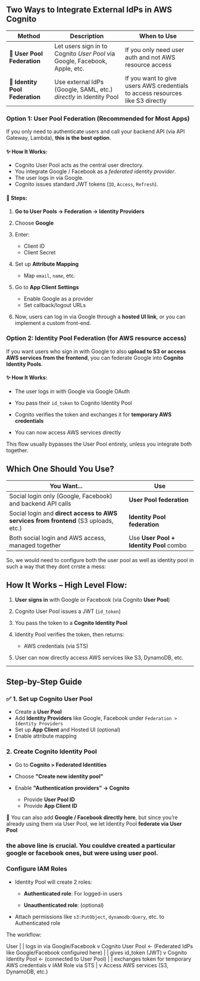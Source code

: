 ## Two Ways to Integrate External IdPs in AWS Cognito

|Method|Description|When to Use|
|---|---|---|
|🔹 **User Pool Federation**|Let users sign in to Cognito _User Pool_ via Google, Facebook, Apple, etc.|If you only need user auth and not AWS resource access|
|🔹 **Identity Pool Federation**|Use external IdPs (Google, SAML, etc.) _directly_ in Identity Pool|If you want to give users AWS credentials to access resources like S3 directly|


### Option 1: **User Pool Federation (Recommended for Most Apps)**

If you only need to authenticate users and call your backend API (via API Gateway, Lambda), **this is the best option**.

#### ✨ How It Works:

- Cognito User Pool acts as the central user directory.
- You integrate Google / Facebook as a _federated identity provider_.
- The user logs in via Google.
- Cognito issues standard JWT tokens (`ID`, `Access`, `Refresh`).

#### 🧱 Steps:

1. **Go to User Pools → Federation → Identity Providers**
2. Choose **Google**
3. Enter:
    - Client ID
    - Client Secret
        
4. Set up **Attribute Mapping**
    
    - Map `email`, `name`, etc.
5. Go to **App Client Settings**
    
    - Enable Google as a provider
    - Set callback/logout URLs
        
6. Now, users can log in via Google through a **hosted UI link**, or you can implement a custom front-end.





### Option 2: **Identity Pool Federation (for AWS resource access)**

If you want users who sign in with Google to also **upload to S3 or access AWS services from the frontend**, you can federate Google into **Cognito Identity Pools**.

#### ✨ How It Works:

- The user logs in with Google via Google OAuth
    
- You pass their `id_token` to Cognito Identity Pool
    
- Cognito verifies the token and exchanges it for **temporary AWS credentials**
    
- You can now access AWS services directly
    

This flow usually bypasses the User Pool entirely, unless you integrate both together.



## Which One Should You Use?

|You Want...|Use|
|---|---|
|Social login only (Google, Facebook) and backend API calls|**User Pool federation**|
|Social login and **direct access to AWS services from frontend** (S3 uploads, etc.)|**Identity Pool federation**|
|Both social login and AWS access, managed together|Use **User Pool + Identity Pool** combo|



So, we would need to configure both the user pool as well as identity pool in such a way that they dont crrste a mess:


## How It Works – High Level Flow:

1. **User signs in** with Google or Facebook (via Cognito **User Pool**)
    
2. Cognito User Pool issues a JWT (`id_token`)
    
3. You pass the token to a **Cognito Identity Pool**
    
4. Identity Pool verifies the token, then returns:
    
    - AWS credentials (via STS)
        
5. User can now directly access AWS services like S3, DynamoDB, etc.


---

## Step-by-Step Guide

### ✅ 1. **Set up Cognito User Pool**

- Create a **User Pool**
- Add **Identity Providers** like Google, Facebook under `Federation > Identity Providers`
- Set up **App Client** and Hosted UI (optional)
- Enable attribute mapping


### 2. **Create Cognito Identity Pool**

- Go to **Cognito > Federated Identities**
- Choose **"Create new identity pool"**
- Enable **"Authentication providers" → Cognito**
    
    - Provide **User Pool ID**
    - Provide **App Client ID**

🔁 You can also add **Google / Facebook directly here**, but since you’re already using them via User Pool, we let Identity Pool **federate via User Pool**
### the above line is crucial. You couldve created a particular google or facebook ones, but were using user pool.



### **Configure IAM Roles**

- Identity Pool will create 2 roles:
    
    - **Authenticated role**: For logged-in users
        
    - **Unauthenticated role**: (optional)
        
- Attach permissions like `s3:PutObject`, `dynamodb:Query`, etc. to Authenticated role




The workflow:

  User 
    |
    | logs in via Google/Facebook
    v
 Cognito User Pool   ← (Federated IdPs like Google/Facebook configured here)
    |
    | gives id_token (JWT)
    v
 Cognito Identity Pool   ← (connected to User Pool)
    |
    | exchanges token for temporary AWS credentials
    v
 IAM Role via STS 
    |
    v
 Access AWS services (S3, DynamoDB, etc.) 



